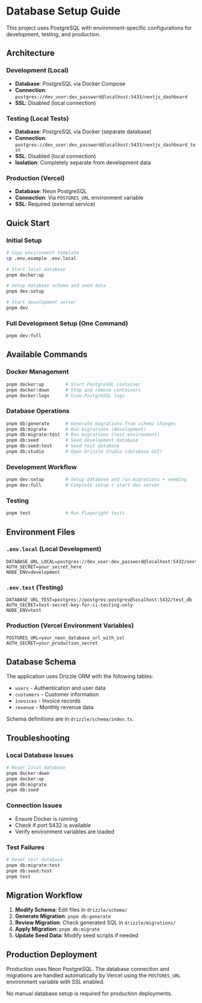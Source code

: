 # Database Setup Guide

This project uses PostgreSQL with environment-specific configurations for development, testing, and production.

## Architecture

### Development (Local)

- **Database**: PostgreSQL via Docker Compose
- **Connection**: `postgres://dev_user:dev_password@localhost:5433/nextjs_dashboard`
- **SSL**: Disabled (local connection)

### Testing (Local Tests)

- **Database**: PostgreSQL via Docker (separate database)
- **Connection**: `postgres://dev_user:dev_password@localhost:5433/nextjs_dashboard_test`
- **SSL**: Disabled (local connection)
- **Isolation**: Completely separate from development data

### Production (Vercel)

- **Database**: Neon PostgreSQL
- **Connection**: Via `POSTGRES_URL` environment variable
- **SSL**: Required (external service)

## Quick Start

### Initial Setup

```bash
# Copy environment template
cp .env.example .env.local

# Start local database
pnpm docker:up

# Setup database schema and seed data
pnpm dev:setup

# Start development server
pnpm dev
```

### Full Development Setup (One Command)

```bash
pnpm dev:full
```

## Available Commands

### Docker Management

```bash
pnpm docker:up        # Start PostgreSQL container
pnpm docker:down      # Stop and remove containers
pnpm docker:logs      # View PostgreSQL logs
```

### Database Operations

```bash
pnpm db:generate      # Generate migrations from schema changes
pnpm db:migrate       # Run migrations (development)
pnpm db:migrate:test  # Run migrations (test environment)
pnpm db:seed          # Seed development database
pnpm db:seed:test     # Seed test database
pnpm db:studio        # Open Drizzle Studio (database GUI)
```

### Development Workflow

```bash
pnpm dev:setup        # Setup database and run migrations + seeding
pnpm dev:full         # Complete setup + start dev server
```

### Testing

```bash
pnpm test             # Run Playwright tests
```

## Environment Files

### `.env.local` (Local Development)

```env
DATABASE_URL_LOCAL=postgres://dev_user:dev_password@localhost:5432/nextjs_dashboard
AUTH_SECRET=your_secret_here
NODE_ENV=development
```

### `.env.test` (Testing)

```env
DATABASE_URL_TEST=postgres://postgres:postgres@localhost:5432/test_db
AUTH_SECRET=test-secret-key-for-ci-testing-only
NODE_ENV=test
```

### Production (Vercel Environment Variables)

```env
POSTGRES_URL=your_neon_database_url_with_ssl
AUTH_SECRET=your_production_secret
```

## Database Schema

The application uses Drizzle ORM with the following tables:

- `users` - Authentication and user data
- `customers` - Customer information
- `invoices` - Invoice records
- `revenue` - Monthly revenue data

Schema definitions are in `drizzle/schema/index.ts`.

## Troubleshooting

### Local Database Issues

```bash
# Reset local database
pnpm docker:down
pnpm docker:up
pnpm db:migrate
pnpm db:seed
```

### Connection Issues

- Ensure Docker is running
- Check if port 5432 is available
- Verify environment variables are loaded

### Test Failures

```bash
# Reset test database
pnpm db:migrate:test
pnpm db:seed:test
pnpm test
```

## Migration Workflow

1. **Modify Schema**: Edit files in `drizzle/schema/`
2. **Generate Migration**: `pnpm db:generate`
3. **Review Migration**: Check generated SQL in `drizzle/migrations/`
4. **Apply Migration**: `pnpm db:migrate`
5. **Update Seed Data**: Modify seed scripts if needed

## Production Deployment

Production uses Neon PostgreSQL. The database connection and migrations are handled automatically by Vercel using the `POSTGRES_URL` environment variable with SSL enabled.

No manual database setup is required for production deployments.
